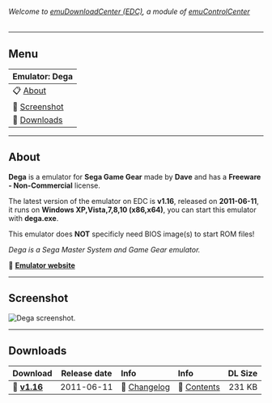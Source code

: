 ###### Welcome to [emuDownloadCenter (EDC)](https://github.com/PhoenixInteractiveNL/emuDownloadCenter/wiki/), a module of [emuControlCenter](https://github.com/PhoenixInteractiveNL/emuControlCenter/wiki/)
***
## Menu
| **Emulator: Dega** |
|:---------|
| :clipboard: [About](#about) |
| :sunrise: [Screenshot](#screenshot) |
| :floppy_disk: [Downloads](#downloads) |
***
## About
**Dega** is a emulator for **Sega Game Gear** made by **Dave** and has a **Freeware - Non-Commercial** license.

The latest version of the emulator on EDC is **v1.16**, released on **2011-06-11**, it runs on **Windows XP,Vista,7,8,10 (x86,x64)**, you can start this emulator with **dega.exe**.

This emulator does **NOT** specificly need BIOS image(s) to start ROM files!

_Dega is a Sega Master System and Game Gear emulator._

:link: [**Emulator website**](http://sourceforge.net/projects/dega/)
***
## Screenshot
![](https://raw.githubusercontent.com/PhoenixInteractiveNL/emuDownloadCenter/master/hooks/dega/screen.jpg "Dega screenshot.")
***
## Downloads
| Download | Release date  | Info       | Info       | DL Size    |
|:---------|:-------------:|:-----------|:-----------|-----------:|
| :floppy_disk: [**v1.16**](https://github.com/PhoenixInteractiveNL/edc-repo0003/raw/master/dega/1.16.7z) | 2011-06-11 | :page_facing_up: [Changelog](https://github.com/PhoenixInteractiveNL/edc-repo0003/blob/master/dega/1.16_changelog.txt) | :mag_right: [Contents](https://github.com/PhoenixInteractiveNL/edc-repo0003/blob/master/dega/1.16_contents.txt) | 231 KB |
